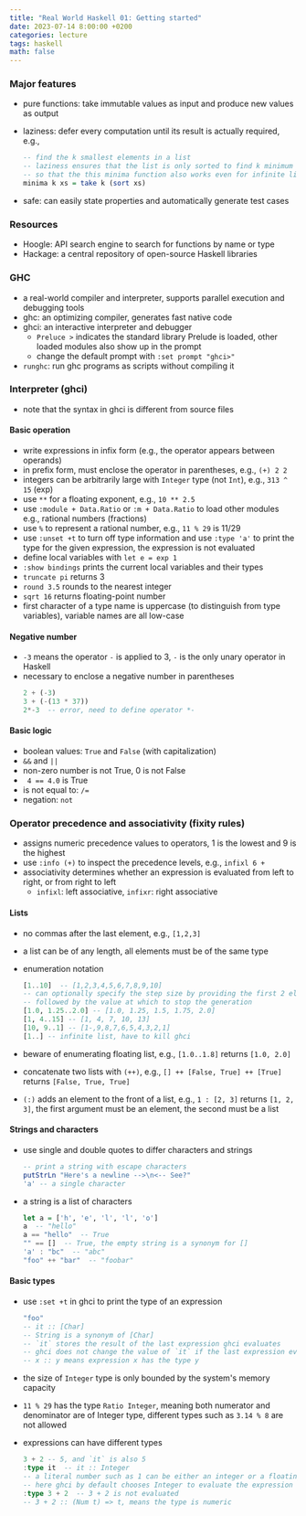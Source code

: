 ```yaml
---
title: "Real World Haskell 01: Getting started"
date: 2023-07-14 8:00:00 +0200
categories: lecture
tags: haskell
math: false
---
```


### Major features

- pure functions: take immutable values as input and produce new values as output
- laziness: defer every computation until its result is actually required, e.g.,

    ```haskell
    -- find the k smallest elements in a list
    -- laziness ensures that the list is only sorted to find k minimum elements
    -- so that the this minima function also works even for infinite lists such as [1..]
    minima k xs = take k (sort xs)
    ```
- safe: can easily state properties and automatically generate test cases

### Resources

- Hoogle: API search engine to search for functions by name or type
- Hackage: a central repository of open-source Haskell libraries

### GHC

- a real-world compiler and interpreter, supports parallel execution and debugging tools
- ghc: an optimizing compiler, generates fast native code
- ghci: an interactive interpreter and debugger
    - `Preluce >` indicates the standard library Prelude is loaded, other loaded modules also show up in the prompt
    - change the default prompt with `:set prompt "ghci>"`
- `runghc`: run ghc programs as scripts without compiling it

### Interpreter (ghci)
- note that the syntax in ghci is different from source files

#### Basic operation
- write expressions in infix form (e.g., the operator appears between operands)
- in prefix form, must enclose the operator in parentheses, e.g., `(+) 2 2`
- integers can be arbitrarily large with `Integer` type (not `Int`), e.g., `313 ^ 15` (exp)
- use `**` for a floating exponent, e.g., `10 ** 2.5`
- use `:module + Data.Ratio` or `:m + Data.Ratio` to load other modules e.g., rational numbers (fractions)
- use `%` to represent a rational number, e.g., `11 % 29` is 11/29
- use `:unset +t` to turn off type information and use `:type 'a'` to print the type for the given expression, the expression is not evaluated
- define local variables with `let e = exp 1`
- `:show bindings` prints the current local variables and their types
- `truncate pi` returns 3
- `round 3.5` rounds to the nearest integer 
- `sqrt 16` returns floating-point number
- first character of a type name is uppercase (to distinguish from type variables), variable names are all low-case

#### Negative number
- `-3` means the operator `-` is applied to 3, `-` is the only unary operator in Haskell
- necessary to enclose a negative number in parentheses     
    ```haskell
    2 + (-3)
    3 + (-(13 * 37))
    2*-3  -- error, need to define operator *-
    ```

#### Basic logic
- boolean values: `True` and `False` (with capitalization)
- `&&` and `||`
- non-zero number is not True, 0 is not False
- ` 4 == 4.0` is True
- is not equal to: `/=`
- negation: `not`

### Operator precedence and associativity (fixity rules)
- assigns numeric precedence values to operators, 1 is the lowest and 9 is the highest
- use `:info (+)` to inspect the precedence levels, e.g., `infixl 6 +`
- associativity determines whether an expression is evaluated from left to right, or from right to left
    - `infixl`: left associative, `infixr`: right associative

#### Lists
- no commas after the last element, e.g., `[1,2,3]`
- a list can be of any length, all elements must be of the same type
- enumeration notation
    ```haskell
    [1..10]  -- [1,2,3,4,5,6,7,8,9,10]
    -- can optionally specify the step size by providing the first 2 elements
    -- followed by the value at which to stop the generation
    [1.0, 1.25..2.0] -- [1.0, 1.25, 1.5, 1.75, 2.0]
    [1, 4..15] -- [1, 4, 7, 10, 13]
    [10, 9..1] -- [1-,9,8,7,6,5,4,3,2,1]
    [1..] -- infinite list, have to kill ghci
    ```
- beware of enumerating floating list, e.g., `[1.0..1.8]` returns `[1.0, 2.0]`
    
- concatenate two lists with `(++)`, e.g., `[] ++ [False, True] ++ [True]` returns `[False, True, True]`
- `(:)` adds an element to the front of a list, e.g., `1 : [2, 3]` returns `[1, 2, 3]`, the first argument must be an element, the second must be a list

#### Strings and characters
- use single and double quotes to differ characters and strings
    ```haskell
    -- print a string with escape characters
    putStrLn "Here's a newline -->\n<-- See?"
    'a' -- a single character
    ```
- a string is a list of characters
    ```haskell
    let a = ['h', 'e', 'l', 'l', 'o']
    a  -- "hello"
    a == "hello"  -- True
    "" == []  -- True, the empty string is a synonym for []
    'a' : "bc"  -- "abc"
    "foo" ++ "bar"  -- "foobar"
    ```

#### Basic types
- use `:set +t` in ghci to print the type of an expression
    ```haskell
    "foo"
    -- it :: [Char]  
    -- String is a synonym of [Char]
    -- `it` stores the result of the last expression ghci evaluates
    -- ghci does not change the value of `it` if the last expression evaluation fails
    -- x :: y means expression x has the type y
- the size of `Integer` type is only bounded by the system's memory capacity
- `11 % 29` has the type `Ratio Integer`, meaning both numerator and denominator are of Integer type, different types such as `3.14 % 8` are not allowed  

- expressions can have different types
    ```haskell
    3 + 2 -- 5, and `it` is also 5
    :type it  -- it :: Integer
    -- a literal number such as 1 can be either an integer or a floating-point based on the context,
    -- here ghci by default chooses Integer to evaluate the expression
    :type 3 + 2  -- 3 + 2 is not evaluated
    -- 3 + 2 :: (Num t) => t, means the type is numeric
    ```
